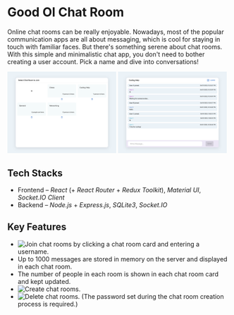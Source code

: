# Good Ol Chat Room

Online chat rooms can be really enjoyable. Nowadays, most of the popular communication apps are all about messaging, which is cool for staying in touch with familiar faces. But there's something serene about chat rooms. With this simple and minimalistic chat app, you don't need to bother creating a user account. Pick a name and dive into conversations!

<img src="client/public/Screenshot_Rooms.png" width="49%">
<img src="client/public/Screenshot_Chat-View.png" width="49%">

## Tech Stacks

- Frontend – _React_ (+ _React Router_ + _Redux Toolkit_), _Material UI_, _Socket.IO Client_
- Backend – _Node.js_ + _Express.js_, _SQLite3_, _Socket.IO_

## Key Features

- ![Join](https://github.com/simicity/good-ol-chat-room/tree/main/client/public/Screenshot_Join.png) chat rooms by clicking a chat room card and entering a username.
- Up to 1000 messages are stored in memory on the server and displayed in each chat room.
- The number of people in each room is shown in each chat room card and kept updated.
- ![Create](https://github.com/simicity/good-ol-chat-room/tree/main/client/public/Screenshot_Create.png) chat rooms.
- ![Delete](https://github.com/simicity/good-ol-chat-room/tree/main/client/public/Screenshot_Delete.png) chat rooms. (The password set during the chat room creation process is required.)
